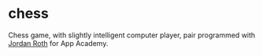 # chess
Chess game, with slightly intelligent computer player, pair programmed with [Jordan Roth](https://github.com/jmtroth0/chess) for App Academy.
